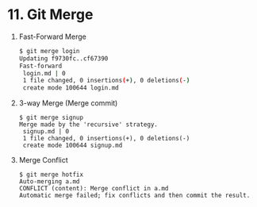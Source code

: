 # 11. Git Merge

1. Fast-Forward Merge

   ```bash
   $ git merge login
   Updating f9730fc..cf67390
   Fast-forward
    login.md | 0
    1 file changed, 0 insertions(+), 0 deletions(-)
    create mode 100644 login.md
   ```

2. 3-way Merge (Merge commit)

   ```
   $ git merge signup
   Merge made by the 'recursive' strategy.
    signup.md | 0
    1 file changed, 0 insertions(+), 0 deletions(-)
    create mode 100644 signup.md
   ```

3. Merge Conflict

   ```
   $ git merge hotfix
   Auto-merging a.md
   CONFLICT (content): Merge conflict in a.md
   Automatic merge failed; fix conflicts and then commit the result.
   ```











